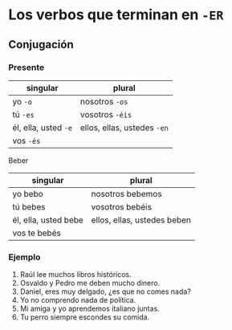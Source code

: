 # Los verbos que terminan en `-ER`

## Conjugación

### Presente

| singular             | plural                      |
|----------------------|-----------------------------|
| yo `-o`              | nosotros `-os`              |
| tú `-es`             | vosotros `-éis`             |
| él, ella, usted `-e` | ellos, ellas, ustedes `-en` |
| vos `-és`            |                             |

Beber

| singular             | plural                      |
|----------------------|-----------------------------|
| yo bebo              | nosotros bebemos            |
| tú bebes             | vosotros bebéis             |
| él, ella, usted bebe | ellos, ellas, ustedes beben |
| vos te bebés         |                             |

### Ejemplo
1. Raúl lee muchos libros históricos.
1. Osvaldo y Pedro me deben mucho dinero.
1. Daniel, eres muy delgado, ¿es que no comes nada?
1. Yo no comprendo nada de política.
1. Mi amiga y yo aprendemos italiano juntas.
1. Tu perro siempre escondes su comida.